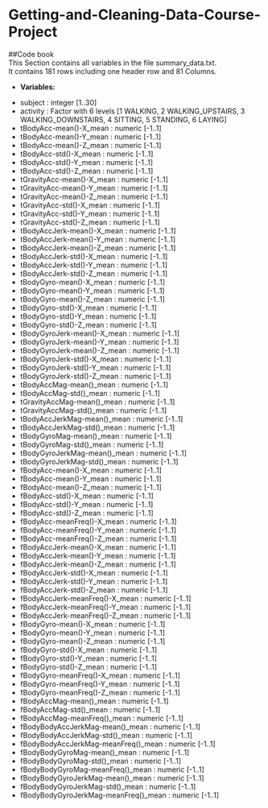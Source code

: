 # Getting-and-Cleaning-Data-Course-Project

##Code book  
This Section contains all variables in the file summary_data.txt.  
It contains 181 rows including one header row and 81 Columns.


* **Variables:**
+	subject : integer [1..30]
+	activity : Factor with 6 levels [1 WALKING, 2 WALKING_UPSTAIRS, 3 WALKING_DOWNSTAIRS, 4 SITTING, 5 STANDING, 6 LAYING] 
+	tBodyAcc-mean()-X_mean : numeric [-1..1]
+	tBodyAcc-mean()-Y_mean : numeric [-1..1]
+	tBodyAcc-mean()-Z_mean : numeric [-1..1]
+	tBodyAcc-std()-X_mean : numeric [-1..1]
+	tBodyAcc-std()-Y_mean : numeric [-1..1]
+	tBodyAcc-std()-Z_mean : numeric [-1..1]
+	tGravityAcc-mean()-X_mean : numeric [-1..1]
+	tGravityAcc-mean()-Y_mean : numeric [-1..1]
+	tGravityAcc-mean()-Z_mean : numeric [-1..1]
+	tGravityAcc-std()-X_mean : numeric [-1..1]
+	tGravityAcc-std()-Y_mean : numeric [-1..1]
+	tGravityAcc-std()-Z_mean : numeric [-1..1]
+	tBodyAccJerk-mean()-X_mean : numeric [-1..1]
+	tBodyAccJerk-mean()-Y_mean : numeric [-1..1]
+	tBodyAccJerk-mean()-Z_mean : numeric [-1..1]
+	tBodyAccJerk-std()-X_mean : numeric [-1..1]
+	tBodyAccJerk-std()-Y_mean : numeric [-1..1]
+	tBodyAccJerk-std()-Z_mean : numeric [-1..1]
+	tBodyGyro-mean()-X_mean : numeric [-1..1]
+	tBodyGyro-mean()-Y_mean : numeric [-1..1]
+	tBodyGyro-mean()-Z_mean : numeric [-1..1]
+	tBodyGyro-std()-X_mean : numeric [-1..1]
+	tBodyGyro-std()-Y_mean : numeric [-1..1]
+	tBodyGyro-std()-Z_mean : numeric [-1..1]
+	tBodyGyroJerk-mean()-X_mean : numeric [-1..1]
+	tBodyGyroJerk-mean()-Y_mean : numeric [-1..1]
+	tBodyGyroJerk-mean()-Z_mean : numeric [-1..1]
+	tBodyGyroJerk-std()-X_mean : numeric [-1..1]
+	tBodyGyroJerk-std()-Y_mean : numeric [-1..1]
+	tBodyGyroJerk-std()-Z_mean : numeric [-1..1]
+	tBodyAccMag-mean()_mean : numeric [-1..1]
+	tBodyAccMag-std()_mean : numeric [-1..1]
+	tGravityAccMag-mean()_mean : numeric [-1..1]
+	tGravityAccMag-std()_mean : numeric [-1..1]
+	tBodyAccJerkMag-mean()_mean : numeric [-1..1]
+	tBodyAccJerkMag-std()_mean : numeric [-1..1]
+	tBodyGyroMag-mean()_mean : numeric [-1..1]
+	tBodyGyroMag-std()_mean : numeric [-1..1]
+	tBodyGyroJerkMag-mean()_mean : numeric [-1..1]
+	tBodyGyroJerkMag-std()_mean : numeric [-1..1]
+	fBodyAcc-mean()-X_mean : numeric [-1..1]
+	fBodyAcc-mean()-Y_mean : numeric [-1..1]
+	fBodyAcc-mean()-Z_mean : numeric [-1..1]
+	fBodyAcc-std()-X_mean : numeric [-1..1]
+	fBodyAcc-std()-Y_mean : numeric [-1..1]
+	fBodyAcc-std()-Z_mean : numeric [-1..1]
+	fBodyAcc-meanFreq()-X_mean : numeric [-1..1]
+	fBodyAcc-meanFreq()-Y_mean : numeric [-1..1]
+	fBodyAcc-meanFreq()-Z_mean : numeric [-1..1]
+	fBodyAccJerk-mean()-X_mean : numeric [-1..1]
+	fBodyAccJerk-mean()-Y_mean : numeric [-1..1]
+	fBodyAccJerk-mean()-Z_mean : numeric [-1..1]
+	fBodyAccJerk-std()-X_mean : numeric [-1..1]
+	fBodyAccJerk-std()-Y_mean : numeric [-1..1]
+	fBodyAccJerk-std()-Z_mean : numeric [-1..1]
+	fBodyAccJerk-meanFreq()-X_mean : numeric [-1..1]
+	fBodyAccJerk-meanFreq()-Y_mean : numeric [-1..1]
+	fBodyAccJerk-meanFreq()-Z_mean : numeric [-1..1]
+	fBodyGyro-mean()-X_mean : numeric [-1..1]
+	fBodyGyro-mean()-Y_mean : numeric [-1..1]
+	fBodyGyro-mean()-Z_mean : numeric [-1..1]
+	fBodyGyro-std()-X_mean : numeric [-1..1]
+	fBodyGyro-std()-Y_mean : numeric [-1..1]
+	fBodyGyro-std()-Z_mean : numeric [-1..1]
+	fBodyGyro-meanFreq()-X_mean : numeric [-1..1]
+	fBodyGyro-meanFreq()-Y_mean : numeric [-1..1]
+	fBodyGyro-meanFreq()-Z_mean : numeric [-1..1]
+	fBodyAccMag-mean()_mean : numeric [-1..1]
+	fBodyAccMag-std()_mean : numeric [-1..1]
+	fBodyAccMag-meanFreq()_mean : numeric [-1..1]
+	fBodyBodyAccJerkMag-mean()_mean : numeric [-1..1]
+	fBodyBodyAccJerkMag-std()_mean : numeric [-1..1]
+	fBodyBodyAccJerkMag-meanFreq()_mean : numeric [-1..1]
+	fBodyBodyGyroMag-mean()_mean : numeric [-1..1]
+	fBodyBodyGyroMag-std()_mean : numeric [-1..1]
+	fBodyBodyGyroMag-meanFreq()_mean : numeric [-1..1]
+	fBodyBodyGyroJerkMag-mean()_mean : numeric [-1..1]
+	fBodyBodyGyroJerkMag-std()_mean : numeric [-1..1]
+	fBodyBodyGyroJerkMag-meanFreq()_mean : numeric [-1..1]
